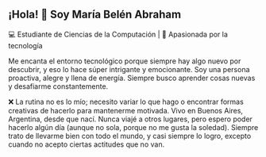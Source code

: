 ## ¡Hola! 👋 Soy María Belén Abraham
💻 Estudiante de Ciencias de la Computación | 🚀 Apasionada por la tecnología

Me encanta el entorno tecnológico porque siempre hay algo nuevo por descubrir, y eso lo hace súper intrigante y emocionante. Soy una persona proactiva, alegre y llena de energía. Siempre busco aprender cosas nuevas y desafiarme constantemente.

❌ La rutina no es lo mío; necesito variar lo que hago o encontrar formas creativas de hacerlo para mantenerme motivada.
Vivo en Buenos Aires, Argentina, desde que nací. Nunca viajé a otros lugares, pero espero poder hacerlo algún día (aunque no sola, porque no me gusta la soledad). Siempre trato de llevarme bien con todo el mundo, y casi siempre lo logro, excepto cuando no acepto ciertas actitudes que no van.







